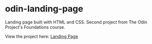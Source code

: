 # odin-landing-page
Landing page built with HTML and CSS. Second project from The Odin Project's Foundations course.

View the project here: [Landing Page](https://g-akca.github.io/odin-landing-page/)
